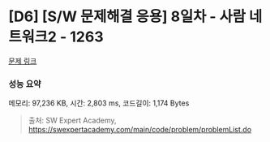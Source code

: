 # [D6] [S/W 문제해결 응용] 8일차 - 사람 네트워크2 - 1263 

[문제 링크](https://swexpertacademy.com/main/code/problem/problemDetail.do?contestProbId=AV18P2B6Iu8CFAZN) 

### 성능 요약

메모리: 97,236 KB, 시간: 2,803 ms, 코드길이: 1,174 Bytes



> 출처: SW Expert Academy, https://swexpertacademy.com/main/code/problem/problemList.do
